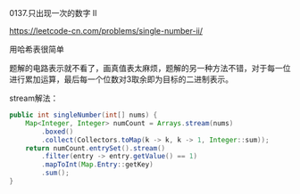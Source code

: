 0137.只出现一次的数字 II

https://leetcode-cn.com/problems/single-number-ii/

用哈希表很简单

题解的电路表示就不看了，画真值表太麻烦，题解的另一种方法不错，对于每一位进行累加运算，最后每一个位数对3取余即为目标的二进制表示。



stream解法：

```java
public int singleNumber(int[] nums) {
    Map<Integer, Integer> numCount = Arrays.stream(nums)
        .boxed()
        .collect(Collectors.toMap(k -> k, k -> 1, Integer::sum));
    return numCount.entrySet().stream()
        .filter(entry -> entry.getValue() == 1)
        .mapToInt(Map.Entry::getKey)
        .sum();
}
```



